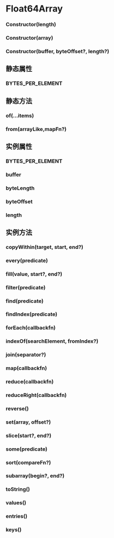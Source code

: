 # Float64Array


### Constructor(length)

<!-- UTSJSON.Float64Array.Constructor.description -->

<!-- UTSJSON.Float64Array.Constructor.param -->

<!-- UTSJSON.Float64Array.Constructor.returnValue -->

<!-- UTSJSON.Float64Array.Constructor.compatibility -->

<!-- UTSJSON.Float64Array.Constructor.tutorial -->

### Constructor(array)

<!-- UTSJSON.Float64Array.Constructor_1.description -->

<!-- UTSJSON.Float64Array.Constructor_1.param -->

<!-- UTSJSON.Float64Array.Constructor_1.returnValue -->

<!-- UTSJSON.Float64Array.Constructor_1.compatibility -->

<!-- UTSJSON.Float64Array.Constructor_1.tutorial -->

### Constructor(buffer, byteOffset?, length?)

<!-- UTSJSON.Float64Array.Constructor_2.description -->

<!-- UTSJSON.Float64Array.Constructor_2.param -->

<!-- UTSJSON.Float64Array.Constructor_2.returnValue -->

<!-- UTSJSON.Float64Array.Constructor_2.compatibility -->

<!-- UTSJSON.Float64Array.Constructor_2.tutorial -->


## 静态属性


### BYTES_PER_ELEMENT

<!-- UTSJSON.Float64Array.BYTES_PER_ELEMENT.description -->

<!-- UTSJSON.Float64Array.BYTES_PER_ELEMENT.param -->

<!-- UTSJSON.Float64Array.BYTES_PER_ELEMENT.returnValue -->

<!-- UTSJSON.Float64Array.BYTES_PER_ELEMENT.compatibility -->

<!-- UTSJSON.Float64Array.BYTES_PER_ELEMENT.tutorial -->


## 静态方法


### of(...items)

<!-- UTSJSON.Float64Array.of.description -->

<!-- UTSJSON.Float64Array.of.param -->

<!-- UTSJSON.Float64Array.of.returnValue -->

<!-- UTSJSON.Float64Array.of.compatibility -->

<!-- UTSJSON.Float64Array.of.tutorial -->

### from(arrayLike,mapFn?)

<!-- UTSJSON.Float64Array.from.description -->

<!-- UTSJSON.Float64Array.from.param -->

<!-- UTSJSON.Float64Array.from.returnValue -->

<!-- UTSJSON.Float64Array.from.compatibility -->

<!-- UTSJSON.Float64Array.from.tutorial -->


## 实例属性


### BYTES_PER_ELEMENT

<!-- UTSJSON.Float64Array.BYTES_PER_ELEMENT.description -->

<!-- UTSJSON.Float64Array.BYTES_PER_ELEMENT.param -->

<!-- UTSJSON.Float64Array.BYTES_PER_ELEMENT.returnValue -->

<!-- UTSJSON.Float64Array.BYTES_PER_ELEMENT.compatibility -->

<!-- UTSJSON.Float64Array.BYTES_PER_ELEMENT.tutorial -->

### buffer

<!-- UTSJSON.Float64Array.buffer.description -->

<!-- UTSJSON.Float64Array.buffer.param -->

<!-- UTSJSON.Float64Array.buffer.returnValue -->

<!-- UTSJSON.Float64Array.buffer.compatibility -->

<!-- UTSJSON.Float64Array.buffer.tutorial -->

### byteLength

<!-- UTSJSON.Float64Array.byteLength.description -->

<!-- UTSJSON.Float64Array.byteLength.param -->

<!-- UTSJSON.Float64Array.byteLength.returnValue -->

<!-- UTSJSON.Float64Array.byteLength.compatibility -->

<!-- UTSJSON.Float64Array.byteLength.tutorial -->

### byteOffset

<!-- UTSJSON.Float64Array.byteOffset.description -->

<!-- UTSJSON.Float64Array.byteOffset.param -->

<!-- UTSJSON.Float64Array.byteOffset.returnValue -->

<!-- UTSJSON.Float64Array.byteOffset.compatibility -->

<!-- UTSJSON.Float64Array.byteOffset.tutorial -->

### length

<!-- UTSJSON.Float64Array.length.description -->

<!-- UTSJSON.Float64Array.length.param -->

<!-- UTSJSON.Float64Array.length.returnValue -->

<!-- UTSJSON.Float64Array.length.compatibility -->

<!-- UTSJSON.Float64Array.length.tutorial -->


## 实例方法


### copyWithin(target, start, end?)

<!-- UTSJSON.Float64Array.copyWithin.description -->

<!-- UTSJSON.Float64Array.copyWithin.param -->

<!-- UTSJSON.Float64Array.copyWithin.returnValue -->

<!-- UTSJSON.Float64Array.copyWithin.compatibility -->

<!-- UTSJSON.Float64Array.copyWithin.tutorial -->

### every(predicate)

<!-- UTSJSON.Float64Array.every.description -->

<!-- UTSJSON.Float64Array.every.param -->

<!-- UTSJSON.Float64Array.every.returnValue -->

<!-- UTSJSON.Float64Array.every.compatibility -->

<!-- UTSJSON.Float64Array.every.tutorial -->

### fill(value, start?, end?)

<!-- UTSJSON.Float64Array.fill.description -->

<!-- UTSJSON.Float64Array.fill.param -->

<!-- UTSJSON.Float64Array.fill.returnValue -->

<!-- UTSJSON.Float64Array.fill.compatibility -->

<!-- UTSJSON.Float64Array.fill.tutorial -->

### filter(predicate)

<!-- UTSJSON.Float64Array.filter.description -->

<!-- UTSJSON.Float64Array.filter.param -->

<!-- UTSJSON.Float64Array.filter.returnValue -->

<!-- UTSJSON.Float64Array.filter.compatibility -->

<!-- UTSJSON.Float64Array.filter.tutorial -->

### find(predicate)

<!-- UTSJSON.Float64Array.find.description -->

<!-- UTSJSON.Float64Array.find.param -->

<!-- UTSJSON.Float64Array.find.returnValue -->

<!-- UTSJSON.Float64Array.find.compatibility -->

<!-- UTSJSON.Float64Array.find.tutorial -->

### findIndex(predicate)

<!-- UTSJSON.Float64Array.findIndex.description -->

<!-- UTSJSON.Float64Array.findIndex.param -->

<!-- UTSJSON.Float64Array.findIndex.returnValue -->

<!-- UTSJSON.Float64Array.findIndex.compatibility -->

<!-- UTSJSON.Float64Array.findIndex.tutorial -->

### forEach(callbackfn)

<!-- UTSJSON.Float64Array.forEach.description -->

<!-- UTSJSON.Float64Array.forEach.param -->

<!-- UTSJSON.Float64Array.forEach.returnValue -->

<!-- UTSJSON.Float64Array.forEach.compatibility -->

<!-- UTSJSON.Float64Array.forEach.tutorial -->

### indexOf(searchElement, fromIndex?)

<!-- UTSJSON.Float64Array.indexOf.description -->

<!-- UTSJSON.Float64Array.indexOf.param -->

<!-- UTSJSON.Float64Array.indexOf.returnValue -->

<!-- UTSJSON.Float64Array.indexOf.compatibility -->

<!-- UTSJSON.Float64Array.indexOf.tutorial -->

### join(separator?)

<!-- UTSJSON.Float64Array.join.description -->

<!-- UTSJSON.Float64Array.join.param -->

<!-- UTSJSON.Float64Array.join.returnValue -->

<!-- UTSJSON.Float64Array.join.compatibility -->

<!-- UTSJSON.Float64Array.join.tutorial -->

### map(callbackfn)

<!-- UTSJSON.Float64Array.map.description -->

<!-- UTSJSON.Float64Array.map.param -->

<!-- UTSJSON.Float64Array.map.returnValue -->

<!-- UTSJSON.Float64Array.map.compatibility -->

<!-- UTSJSON.Float64Array.map.tutorial -->

### reduce(callbackfn)

<!-- UTSJSON.Float64Array.reduce.description -->

<!-- UTSJSON.Float64Array.reduce.param -->

<!-- UTSJSON.Float64Array.reduce.returnValue -->

<!-- UTSJSON.Float64Array.reduce.compatibility -->

<!-- UTSJSON.Float64Array.reduce.tutorial -->

### reduceRight(callbackfn)

<!-- UTSJSON.Float64Array.reduceRight.description -->

<!-- UTSJSON.Float64Array.reduceRight.param -->

<!-- UTSJSON.Float64Array.reduceRight.returnValue -->

<!-- UTSJSON.Float64Array.reduceRight.compatibility -->

<!-- UTSJSON.Float64Array.reduceRight.tutorial -->

### reverse()

<!-- UTSJSON.Float64Array.reverse.description -->

<!-- UTSJSON.Float64Array.reverse.param -->

<!-- UTSJSON.Float64Array.reverse.returnValue -->

<!-- UTSJSON.Float64Array.reverse.compatibility -->

<!-- UTSJSON.Float64Array.reverse.tutorial -->

### set(array, offset?)

<!-- UTSJSON.Float64Array.set.description -->

<!-- UTSJSON.Float64Array.set.param -->

<!-- UTSJSON.Float64Array.set.returnValue -->

<!-- UTSJSON.Float64Array.set.compatibility -->

<!-- UTSJSON.Float64Array.set.tutorial -->

### slice(start?, end?)

<!-- UTSJSON.Float64Array.slice.description -->

<!-- UTSJSON.Float64Array.slice.param -->

<!-- UTSJSON.Float64Array.slice.returnValue -->

<!-- UTSJSON.Float64Array.slice.compatibility -->

<!-- UTSJSON.Float64Array.slice.tutorial -->

### some(predicate)

<!-- UTSJSON.Float64Array.some.description -->

<!-- UTSJSON.Float64Array.some.param -->

<!-- UTSJSON.Float64Array.some.returnValue -->

<!-- UTSJSON.Float64Array.some.compatibility -->

<!-- UTSJSON.Float64Array.some.tutorial -->

### sort(compareFn?)

<!-- UTSJSON.Float64Array.sort.description -->

<!-- UTSJSON.Float64Array.sort.param -->

<!-- UTSJSON.Float64Array.sort.returnValue -->

<!-- UTSJSON.Float64Array.sort.compatibility -->

<!-- UTSJSON.Float64Array.sort.tutorial -->

### subarray(begin?, end?)

<!-- UTSJSON.Float64Array.subarray.description -->

<!-- UTSJSON.Float64Array.subarray.param -->

<!-- UTSJSON.Float64Array.subarray.returnValue -->

<!-- UTSJSON.Float64Array.subarray.compatibility -->

<!-- UTSJSON.Float64Array.subarray.tutorial -->

### toString()

<!-- UTSJSON.Float64Array.toString.description -->

<!-- UTSJSON.Float64Array.toString.param -->

<!-- UTSJSON.Float64Array.toString.returnValue -->

<!-- UTSJSON.Float64Array.toString.compatibility -->

<!-- UTSJSON.Float64Array.toString.tutorial -->

### values()

<!-- UTSJSON.Float64Array.values.description -->

<!-- UTSJSON.Float64Array.values.param -->

<!-- UTSJSON.Float64Array.values.returnValue -->

<!-- UTSJSON.Float64Array.values.compatibility -->

<!-- UTSJSON.Float64Array.values.tutorial -->

### entries()

<!-- UTSJSON.Float64Array.entries.description -->

<!-- UTSJSON.Float64Array.entries.param -->

<!-- UTSJSON.Float64Array.entries.returnValue -->

<!-- UTSJSON.Float64Array.entries.compatibility -->

<!-- UTSJSON.Float64Array.entries.tutorial -->

### keys()

<!-- UTSJSON.Float64Array.keys.description -->

<!-- UTSJSON.Float64Array.keys.param -->

<!-- UTSJSON.Float64Array.keys.returnValue -->

<!-- UTSJSON.Float64Array.keys.compatibility -->

<!-- UTSJSON.Float64Array.keys.tutorial -->


